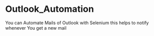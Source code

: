 # Outlook_Automation


You can Automate Mails of Outlook with Selenium this helps to notify whenever You get a new mail

